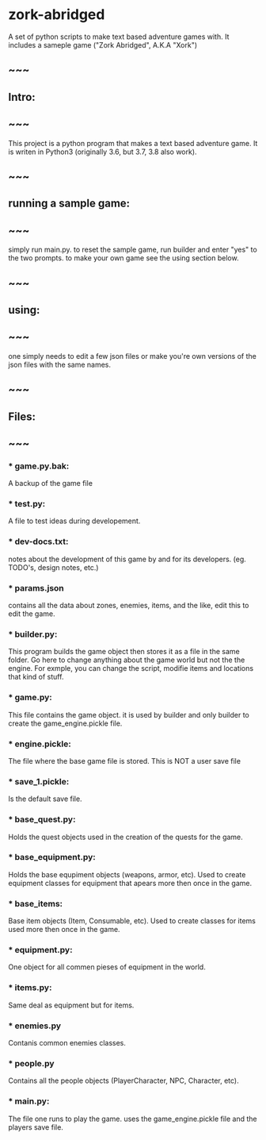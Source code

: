 # zork-abridged
A set of python scripts to make text based adventure games with. It includes a sameple game ("Zork Abridged", A.K.A "Xork")


## ~~~
## Intro:
## ~~~

This project is a python program that makes a text based adventure game. It
is writen in Python3 (originally 3.6, but 3.7, 3.8 also work).


## ~~~
## running a sample game:
## ~~~

simply run main.py. to reset the sample game, run builder and enter "yes"
to the two prompts. to make your own game see the using section below.


## ~~~
## using:
## ~~~

one simply needs to edit a few json files or make you're own versions of 
the json files with the same names.


## ~~~
## Files:
## ~~~


### * game.py.bak:

A backup of the game file


### * test.py:

A file to test ideas during developement.


### * dev-docs.txt:

notes about the development of this game by and for its developers. 
(eg. TODO's, design notes, etc.)


### * params.json

contains all the data about zones, enemies, items, and the like, edit this to edit the game. 

### * builder.py:

This program builds the game object then stores it as a file in the same 
folder. Go here to change anything about the game world but not the 
the engine. For exmple, you can change the script, modifie items and 
locations that kind of stuff.


### * game.py:

This file contains the game object. it is used by builder and only builder
to create the game_engine.pickle file.


### * engine.pickle:

The file where the base game file is stored. This is NOT a user save file


### * save_1.pickle:

Is the default save file.


### * base_quest.py:

Holds the quest objects used in the creation of the quests for the game.


### * base_equipment.py:

Holds the base equpiment objects (weapons, armor, etc). Used to create 
equipment classes for equipment that apears more then once in the game.


### * base_items:

Base item objects (Item, Consumable, etc). Used to create classes for 
items used more then once in the game. 


### * equipment.py:

One object for all commen pieses of equipment in the world.


### * items.py:

Same deal as equipment but for items.


### * enemies.py

Contanis common enemies classes.


### * people.py

Contains all the people objects (PlayerCharacter, NPC, Character, etc).


### * main.py:

The file one runs to play the game. uses the game_engine.pickle file and 
the players save file.
